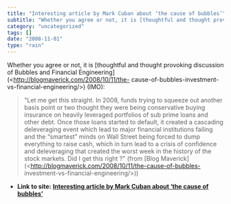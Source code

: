 ```yaml
---
title: "Interesting article by Mark Cuban about ‘the cause of bubbles’"
subtitle: "Whether you agree or not, it is [thoughtful and thought provoking discussion"
category: "uncategorized"
tags: []
date: "2008-11-01"
type: "rain"
---
```

Whether you agree or not, it is [thoughtful and thought provoking discussion
of Bubbles and Financial Engineering](<http://blogmaverick.com/2008/10/11/the-
cause-of-bubbles-investment-vs-financial-engineering/>)  (IMO):

> "Let me get this straight.  In 2008, funds trying to squeeze out another
> basis point or two thought they were being conservative  buying insurance on
> heavily leveraged portfolios of sub prime loans and other debt. Once those
> loans started to default, it  created a cascading deleveraging event which
> lead to major financial institutions failing and the “smartest” minds on
> Wall Street being forced to dump everything to raise cash, which in turn
> lead to a crisis of confidence and deleveraging that created the worst week
> in the history of the stock markets. Did I get this right ?" (from [Blog
> Maverick](<http://blogmaverick.com/2008/10/11/the-cause-of-bubbles-
> investment-vs-financial-engineering/>))


* **Link to site:** **[Interesting article by Mark Cuban about ‘the cause of bubbles’](None)**